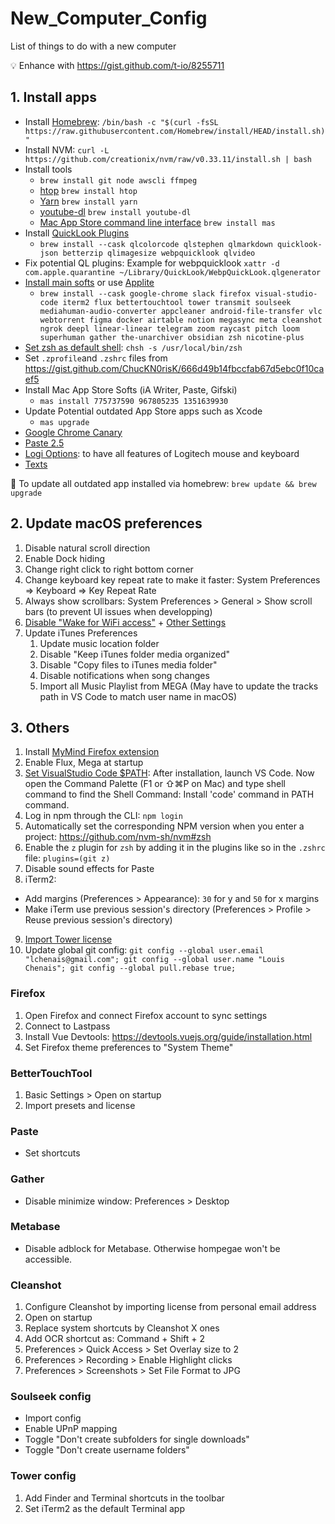 # New_Computer_Config
List of things to do with a new computer

💡 Enhance with https://gist.github.com/t-io/8255711

## 1. Install apps
- Install [Homebrew](http://brew.sh/): `/bin/bash -c "$(curl -fsSL https://raw.githubusercontent.com/Homebrew/install/HEAD/install.sh)"`
- Install NVM: `curl -L https://github.com/creationix/nvm/raw/v0.33.11/install.sh | bash`
- Install tools
	- `brew install git node awscli ffmpeg`
	- [htop](https://hisham.hm/htop/) `brew install htop`
	- [Yarn](https://yarnpkg.com/en/) `brew install yarn`
	- [youtube-dl](https://rg3.github.io/youtube-dl/) `brew install youtube-dl`
	- [Mac App Store command line interface](https://github.com/mas-cli/mas) `brew install mas`
- Install [QuickLook Plugins](https://github.com/sindresorhus/quick-look-plugins)
	- `brew install --cask qlcolorcode qlstephen qlmarkdown quicklook-json betterzip qlimagesize webpquicklook qlvideo`
- Fix potential QL plugins: Example for webpquicklook `xattr -d com.apple.quarantine ~/Library/QuickLook/WebpQuickLook.qlgenerator`
- [Install main softs](https://caskroom.github.io/search) or use [Applite](https://github.com/milanvarady/Applite)
	- `brew install --cask google-chrome slack firefox visual-studio-code iterm2 flux bettertouchtool tower transmit soulseek mediahuman-audio-converter appcleaner android-file-transfer vlc webtorrent figma docker airtable notion megasync meta cleanshot ngrok deepl linear-linear telegram zoom raycast pitch loom superhuman gather the-unarchiver obsidian zsh nicotine-plus`
- [Set zsh as default shell](https://github.com/ohmyzsh/ohmyzsh/wiki/Installing-ZSH#how-to-install-zsh-on-many-platforms): `chsh -s /usr/local/bin/zsh`
- Set `.zprofile`and `.zshrc` files from https://gist.github.com/ChucKN0risK/666d49b14fbccfab67d5ebc0f10caef5
- Install Mac App Store Softs (iA Writer, Paste, Gifski)
	- `mas install 775737590 967805235 1351639930`
- Update Potential outdated App Store apps such as Xcode
	- `mas upgrade`
- [Google Chrome Canary](https://www.google.fr/chrome/browser/canary.html)
- [Paste 2.5](https://pasteapp.io/mac/legacy/download/)
- [Logi Options](https://www.logitech.fr/fr-fr/product/options): to have all features of Logitech mouse and keyboard
- [Texts](texts.com)

📝 To update all outdated app installed via homebrew: `brew update && brew upgrade`

## 2. Update macOS preferences
1. Disable natural scroll direction
2. Enable Dock hiding
3. Change right click to right bottom corner
4. Change keyboard key repeat rate to make it faster: System Preferences => Keyboard => Key Repeat Rate
5. Always show scrollbars: System Preferences > General > Show scroll bars (to prevent UI issues when developping)
6. [Disable "Wake for WiFi access"](https://cln.sh/93Eswi) + [Other Settings](https://twitter.com/thorstenball/status/1088842854892482561)
7. Update iTunes Preferences
	1. Update music location folder
	2. Disable "Keep iTunes folder media organized"
	3. Disable "Copy files to iTunes media folder"
	4. Disable notifications when song changes
	5. Import all Music Playlist from MEGA (May have to update the tracks path in VS Code to match user name in macOS)

## 3. Others
1. Install [MyMind Firefox extension](https://mymind.com/wp-content/uploads/2021/11/mymind_an_extension_for_your_mind-2.0.2-fx.xpi)
2. Enable Flux, Mega at startup
3. [Set VisualStudio Code $PATH](https://stackoverflow.com/a/29971430/3906770): After installation, launch VS Code. Now open the Command Palette (F1 or ⇧⌘P on Mac) and type shell command to find the Shell Command: Install 'code' command in PATH command.
4. Log in npm through the CLI: `npm login`
5. Automatically set the corresponding NPM version when you enter a project: https://github.com/nvm-sh/nvm#zsh
6. Enable the `z` plugin for `zsh` by adding it in the plugins like so in the `.zshrc` file: `plugins=(git z)`
7. Disable sound effects for Paste
8. iTerm2:
  - Add margins (Preferences > Appearance): `30` for y and `50` for x margins
  - Make iTerm use previous session's directory (Preferences > Profile > Reuse previous session's directory)
9. [Import Tower license](https://account.git-tower.com/account/licenses)
10. Update global git config: `git config --global user.email "lchenais@gmail.com"; git config --global user.name "Louis Chenais"; git config --global pull.rebase true;`

### Firefox
1. Open Firefox and connect Firefox account to sync settings
2. Connect to Lastpass
3. Install Vue Devtools: https://devtools.vuejs.org/guide/installation.html
4. Set Firefox theme preferences to "System Theme"

### BetterTouchTool
1. Basic Settings > Open on startup
2. Import presets and license

### Paste
- Set shortcuts

### Gather
- Disable minimize window: Preferences > Desktop

### Metabase
- Disable adblock for Metabase. Otherwise hompegae won't be accessible.

### Cleanshot
1. Configure Cleanshot by importing license from personal email address
2. Open on startup
3. Replace system shortcuts by Cleanshot X ones
4. Add OCR shortcut as: Command + Shift + 2
5. Preferences > Quick Access > Set Overlay size to 2
6. Preferences > Recording > Enable Highlight clicks
7. Preferences > Screenshots > Set File Format to JPG

### Soulseek config
- Import config
- Enable UPnP mapping
- Toggle "Don't create subfolders for single downloads"
- Toggle "Don't create username folders"

### Tower config
1. Add Finder and Terminal shortcuts in the toolbar
2. Set iTerm2 as the default Terminal app
